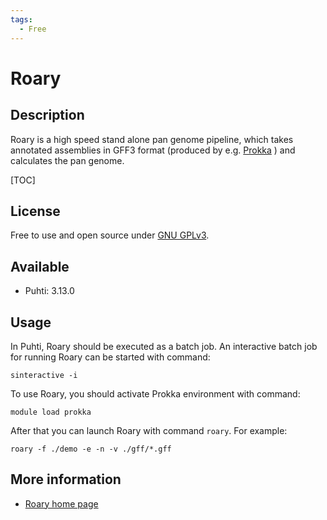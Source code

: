 ```yaml
---
tags:
  - Free
---
```


# Roary

## Description

Roary is a high speed stand alone pan genome pipeline, which takes annotated assemblies in 
GFF3 format (produced by e.g. [Prokka](./prokka.md) ) and calculates the pan genome.

[TOC]

## License

Free to use and open source under [GNU GPLv3](https://www.gnu.org/licenses/gpl-3.0.html).

## Available

*   Puhti: 3.13.0 
## Usage

In Puhti, Roary should be executed as a batch job. An interactive batch job for running Roary can be started with command:

```text
sinteractive -i 
```
 
To use Roary, you should activate Prokka environment with command:

```text
module load prokka
```

After that you can launch Roary with command `roary`. For example:

```text
roary -f ./demo -e -n -v ./gff/*.gff
```

## More information

*   [Roary home page](https://sanger-pathogens.github.io/Roary/)

